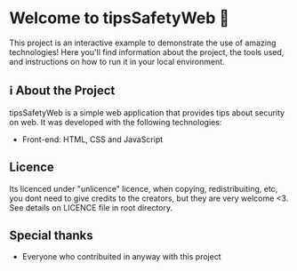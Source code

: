 # **Welcome to tipsSafetyWeb** 🚀

This project is an interactive example to demonstrate the use of amazing technologies! Here you'll find information about the project, the tools used, and instructions on how to run it in your local environment.

## ℹ️ About the Project

tipsSafetyWeb is a simple web application that provides tips about security on web. It was developed with the following technologies:

- Front-end: HTML, CSS and JavaScript

## Licence

Its licenced under "unlicence" licence, when copying, redistribuiting, etc, you dont need to give credits to the creators, but they are very welcome <3. See details on LICENCE file in root directory.

## Special thanks

- Everyone who contribuited in anyway with this project

